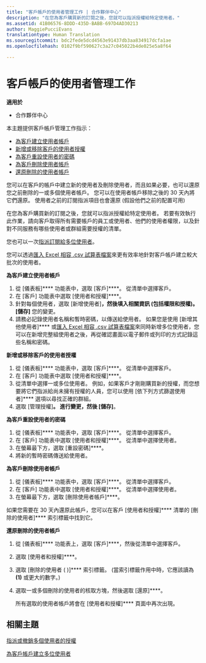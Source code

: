 ```yaml
---
title: "客戶帳戶的使用者管理工作 | 合作夥伴中心"
description: "在您為客戶購買新的訂閱之後，您就可以指派授權給特定使用者。"
ms.assetid: 41B06576-8DDD-435D-BABB-697D4AD30213
author: MaggiePucciEvans
translationtype: Human Translation
ms.sourcegitcommit: bdc2fede5dcd4563e91437db3aa834917dcfa1ae
ms.openlocfilehash: 0102f9bf590627c3a27c045022b4de025e5a8f64

---
```


# 客戶帳戶的使用者管理工作

**適用於**

-  合作夥伴中心

本主題提供客戶帳戶管理工作指示：

-   [為客戶建立使用者帳戶](#createuseraccounts)
-   [新增或移除客戶的使用者授權](#userlicensing)
-   [為客戶重設使用者的密碼](#resetpassword)
-   [為客戶刪除使用者帳戶](#deleteuseraccounts)
-   [還原刪除的使用者帳戶](#restoreuseraccounts)

您可以在客戶的帳戶中建立新的使用者及刪除使用者，而且如果必要，也可以還原您之前刪除的一或多個使用者帳戶。 您可以在使用者帳戶移除之後的 30 天內將它們還原。 使用者之前的訂閱指派項目也會還原 (假設他們之前的配置可用)

在您為客戶購買新的訂閱之後，您就可以指派授權給特定使用者。 若要有效執行此作業，請向客戶取得所有需要帳戶的員工或使用者、他們的使用者權限，以及針對不同服務有哪些使用者或群組需要授權的清單。

您也可以一次[指派訂閱給多位使用者](#pc-cloud-sltn-provider-bulk-license-provisioning-for-multiple-users)。

您可以透過[匯入 Excel 相容 .csv 試算表檔案](#pc-cloud-sltn-provider-adding-multiple-users-to-a-customer-account)來更有效率地針對客戶帳戶建立較大批次的使用者。

<a href="" id="createuseraccounts"></a>
**為客戶建立使用者帳戶**

1.  從 \[儀表板\]**** 功能表中，選取 \[客戶\]****。 從清單中選擇客戶。
2.  在 \[客戶\] 功能表中選取 \[使用者和授權\]****。
3.  針對每個使用者，選取 \[新增使用者\]****，然後填入相關資訊 (包括權限和授權)。 \[儲存\]**** 您的變更。
4.  請務必記錄使用者名稱和暫時密碼，以傳送給使用者。 如果您是使用 \[新增其他使用者\]**** 或[匯入 Excel 相容 .csv 試算表檔案](#pc-cloud-sltn-provider-adding-multiple-users-to-a-customer-account)來同時新增多位使用者，您可以在新增完整組使用者之後，再從確認畫面以電子郵件或列印的方式記錄這些名稱和密碼。

<a href="" id="userlicensing"></a>
**新增或移除客戶的使用者授權**

1.  從 \[儀表板\]**** 功能表中，選取 \[客戶\]****。 從清單中選擇客戶。
2.  在 \[客戶\] 功能表中選取 \[使用者和授權\]****。
3.  從清單中選擇一或多位使用者。 例如，如果客戶才剛剛購買新的授權，而您想要將它們指派給尚未擁有授權的人員，您可以使用 \[依下列方式篩選使用者\]**** 選項以尋找正確的群組。
4.  選取 \[管理授權\]****。 進行變更，然後 \[儲存\]****。

<a href="" id="resetpassword"></a>
**為客戶重設使用者的密碼**

1.  從 \[儀表板\]**** 功能表中，選取 \[客戶\]****。 從清單中選擇客戶。
2.  在 \[客戶\] 功能表中選取 \[使用者和授權\]****。 從清單中選擇使用者。
3.  在螢幕最下方，選取 \[重設密碼\]****。
4.  將新的暫時密碼傳送給使用者。

<a href="" id="deleteuseraccounts"></a>
**為客戶刪除使用者帳戶**

1.  從 \[儀表板\]**** 功能表中，選取 \[客戶\]****。 從清單中選擇客戶。
2.  在 \[客戶\] 功能表中選取 \[使用者和授權\]****。 從清單中選擇使用者。
3.  在螢幕最下方，選取 \[刪除使用者帳戶\]****。

如果您需要在 30 天內還原此帳戶，您可以在客戶 \[使用者和授權\]**** 清單的 \[刪除的使用者\]**** 索引標籤中找到它。

<a href="" id="restoreuseraccounts"></a>
**還原刪除的使用者帳戶**

1.  從 \[儀表板\]**** 功能表上，選取 \[客戶\]****，然後從清單中選擇客戶。
2.  選取 \[使用者和授權\]****。
3.  選取 \[刪除的使用者 ( )\]**** 索引標籤。 (當索引標籤作用中時，它應該讀為 **(1)** 或更大的數字。)
4.  選取一或多個刪除的使用者的核取方塊，然後選取 \[還原\]****。

    所有選取的使用者帳戶將會在 \[使用者和授權\]**** 頁面中再次出現。

## 相關主題


[指派或撤銷多個使用者的授權](bulk-license-provisioning-for-multiple-users.md)

[為客戶帳戶建立多位使用者](adding-multiple-users-to-a-customer-account.md)

 

 






<!--HONumber=Jan17_HO2-->


